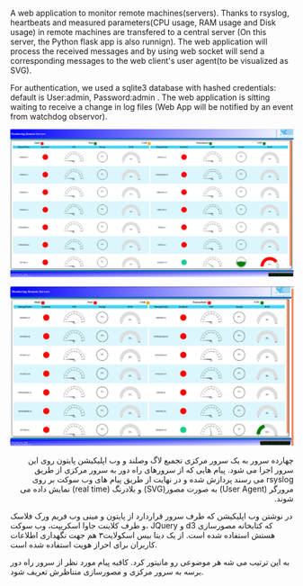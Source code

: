<p>A web application to monitor remote machines(servers). 
Thanks to rsyslog, heartbeats and measured parameters(CPU usage, RAM usage and Disk usage) in remote machines are transfered to a central server (On this server, the Python flask app is also runnign). The web application will process the received messages and by using web socket will send a corresponding messages to the web client's user agent(to be visualized as SVG).

For authentication, we used a sqlite3 database with hashed credentials: default is User:admin, Password:admin .
The web application is sitting waiting to receive a change in log files (Web App will be notified by an event from watchdog observor).</p>

![Screen Shot](https://raw.githubusercontent.com/vsaljooghi/Monitor-Remote-Machines-Web-App/master/demo/Dashboard2.png)

![Screen Shot](https://raw.githubusercontent.com/vsaljooghi/Monitor-Remote-Machines-Web-App/master/demo/Dashboard.png)



<p dir='rtl' align='right'>
چهارده سرور به یک سرور مرکزی تجمیع لاگ وصلند و وب اپلیکیشن پایتون روی این سرور اجرا می شود. پیام هایی که از سرورهای راه دور به سرور مرکزی از طریق rsyslog می رسند پردازش شده و در نهایت از طریق پیام های وب سوکت بر روی مرورگر (User Agent) به صورت مصور(SVG) و بلادرنگ (real time) نمایش داده می شوند. 

در نوشتن وب اپلیکیشن که طرف سرور قراردارد از پایتون و مینی وب فریم ورک فلاسک و طرف کلاینت جاوا اسکریپت، وب سوکت، JQuery و d3 که کتابخانه مصورسازی هستش استفاده شده است. از یک دیتا بیس اسکولایت۳ هم جهت نگهداری اطلاعات کاربران برای احراز هویت استفاده شده است.

به این ترتیب می شه هر موضوعی رو مانیتور کرد. کافیه  پیام مورد نظر از سرور راه دور برسه به سرور مرکزی و مصورسازی متناظرش تعریف شود.
</p>

